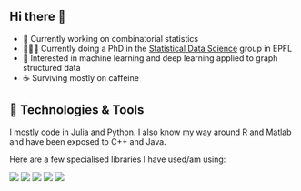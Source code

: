 ## Hi there 👋

- 🔭  Currently working on combinatorial statistics
- 👨🏼‍🔬 Currently doing a PhD in the [Statistical Data Science](https://www.epfl.ch/labs/sds/) group in EPFL
- 💬  Interested in machine learning and deep learning applied to graph structured data
- ☕  Surviving mostly on caffeine 


## 🔧 Technologies & Tools

I mostly code in Julia and Python. I also know my way around R and Matlab and have been exposed to C++ and Java. 

Here are a few specialised libraries I have used/am using:

![](https://img.shields.io/badge/PyTorch-Python-informational?style=flat&logo=pytorch&logoColor=white&color=2bbc8a)
![](https://img.shields.io/badge/PyG-Python-informational?style=flat&logoColor=white&color=2bbc8a)
![](https://img.shields.io/badge/DeepChem-Python-informational?style=flat&color=2bbc8a)
![](https://img.shields.io/badge/NetworkX-Python-informational?style=flat&logoColor=white&color=2bbc8a)
![](https://img.shields.io/badge/Captum-Python-informational?style=flat&logoColor=white&color=2bbc8a)

<!--
**dufourc1/dufourc1** is a ✨ _special_ ✨ repository because its `README.md` (this file) appears on your GitHub profile.

Here are some ideas to get you started:

- 🔭 I’m currently working on ...
- 🌱 I’m currently learning ...
- 👯 I’m looking to collaborate on ...
- 🤔 I’m looking for help with ...
- 💬 Ask me about ...
- 📫 How to reach me: ...
- 😄 Pronouns: ...
- ⚡ Fun fact: ...
-->
